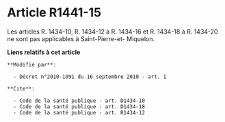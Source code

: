 # Article R1441-15

Les articles R. 1434-10, R. 1434-12 à R. 1434-16 et R. 1434-18 à R. 1434-20 ne sont pas applicables à Saint-Pierre-et-
Miquelon.

**Liens relatifs à cet article**

	**Modifié par**:

	  - Décret n°2010-1091 du 16 septembre 2010 - art. 1

	**Cite**:

	  - Code de la santé publique - art. D1434-10
	  - Code de la santé publique - art. D1434-18
	  - Code de la santé publique - art. R1434-12
